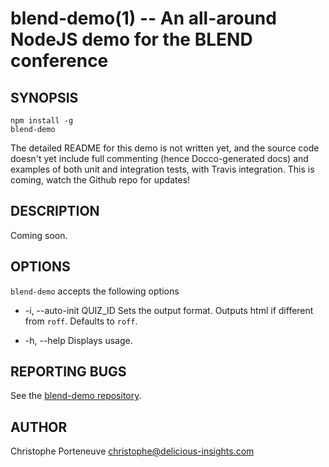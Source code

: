 blend-demo(1) -- An all-around NodeJS demo for the BLEND conference
===================================================================

SYNOPSIS
--------

```
npm install -g
blend-demo
```

The detailed README for this demo is not written yet, and the source
code doesn't yet include full commenting (hence Docco-generated docs)
and examples of both unit and integration tests, with Travis integration.
This is coming, watch the Github repo for updates!

DESCRIPTION
-----------

Coming soon.

OPTIONS
-------

`blend-demo` accepts the following options

* -i, --auto-init QUIZ_ID
  Sets the output format. Outputs html if different from `roff`.
  Defaults to `roff`.

* -h, --help
  Displays usage.


REPORTING BUGS
--------------

See the [blend-demo repository](https://github.com/tdd/blend-demo).


AUTHOR
------

Christophe Porteneuve <christophe@delicious-insights.com>
